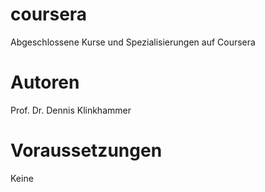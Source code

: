 # coursera
Abgeschlossene Kurse und Spezialisierungen auf Coursera

# Autoren
Prof. Dr. Dennis Klinkhammer

# Voraussetzungen
Keine

